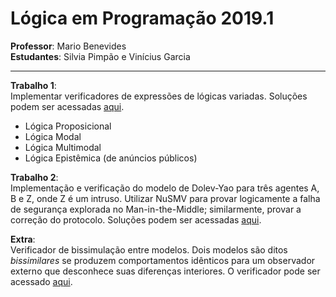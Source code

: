 # Lógica em Programação 2019.1

**Professor**: Mario Benevides  
**Estudantes**: Silvia Pimpão e Vinícius Garcia

---

**Trabalho 1**:  
Implementar verificadores de expressões de lógicas variadas. Soluções podem ser acessadas [aqui](https://vgarciasc.github.io/logic-programming).
- Lógica Proposicional
- Lógica Modal
- Lógica Multimodal
- Lógica Epistêmica (de anúncios públicos)

**Trabalho 2**:  
Implementação e verificação do modelo de Dolev-Yao para três agentes A, B e Z, onde Z é um intruso. Utilizar NuSMV para provar logicamente a falha de segurança explorada no Man-in-the-Middle; similarmente, provar a correção do protocolo. Soluções podem ser acessadas [aqui](./trab-2/).

**Extra**:  
Verificador de bissimulação entre modelos. Dois modelos são ditos *bissimilares* se produzem comportamentos idênticos para um observador externo que desconhece suas diferenças interiores. O verificador pode ser acessado [aqui](https://vgarciasc.github.io/logic-programming).
